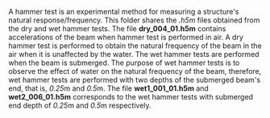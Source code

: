 
A hammer test is an experimental method for measuring a structure's natural response/frequency. This folder shares the *.h5m* files obtained from the dry and wet hammer tests. The file **dry_004_01.h5m** contains accelerations of the beam when hammer test is performed in air. A dry hammer test is performed to obtain the natural frequency of the beam in the air when it is unaffected by the water. The wet hammer tests are performed when the beam is submerged. The purpose of wet hammer tests is to observe the effect of water on the natural frequency of the beam, therefore, wet hammer tests are performed with two depths of the submerged beam's end, that is, *0.25*m and *0.5*m. The file **wet1_001_01.h5m** and **wet2_006_01.h5m** corresponds to the wet hammer tests with submerged end depth of *0.25*m and *0.5*m respectively.
